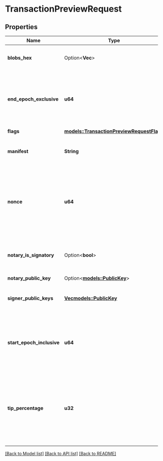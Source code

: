 # TransactionPreviewRequest

## Properties

Name | Type | Description | Notes
------------ | ------------- | ------------- | -------------
**blobs_hex** | Option<**Vec<String>**> | An array of hex-encoded blob data (optional) | [optional]
**end_epoch_exclusive** | **u64** | An integer between `0` and `10^10`, marking the epoch at which the transaction is no longer valid | 
**flags** | [**models::TransactionPreviewRequestFlags**](TransactionPreviewRequest_flags.md) |  | 
**manifest** | **String** | A text-representation of a transaction manifest | 
**nonce** | **u64** | A decimal-string-encoded integer between `0` and `2^32 - 1`, used to ensure the transaction intent is unique. | 
**notary_is_signatory** | Option<**bool**> | Whether the notary should count as a signatory (optional, default false) | [optional]
**notary_public_key** | Option<[**models::PublicKey**](PublicKey.md)> |  | [optional]
**signer_public_keys** | [**Vec<models::PublicKey>**](PublicKey.md) | A list of public keys to be used as transaction signers | 
**start_epoch_inclusive** | **u64** | An integer between `0` and `10^10`, marking the epoch at which the transaction starts being valid | 
**tip_percentage** | **u32** | An integer between `0` and `65535`, giving the validator tip as a percentage amount. A value of `1` corresponds to 1% of the fee. | 

[[Back to Model list]](../README.md#documentation-for-models) [[Back to API list]](../README.md#documentation-for-api-endpoints) [[Back to README]](../README.md)


